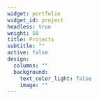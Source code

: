 ```yaml
---
widget: portfolio
widget_id: project
headless: true
weight: 50
title: Projects
subtitle: ""
active: false
design:
  columns: ""
  background:
    text_color_light: false
    image: ""
---
```

